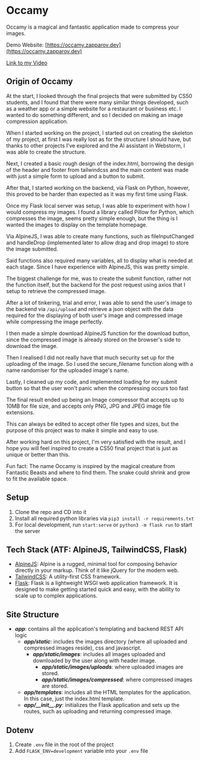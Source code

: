 # Occamy

Occamy is a magical and fantastic application made to compress your images.

Demo Website: [https://occamy.zapparov.dev](https://occamy.zapparov.dev)

[Link to my Video](https://www.youtube.com/watch?v=dQw4w9WgXcQ)

## Origin of Occamy

At the start, I looked through the final projects that were submitted by CS50 students,
and I found that there were many similar things developed, such as a weather app or a simple
website for a restaurant or business etc. I wanted to do something different, and so I decided on
making an image compression application.

When I started working on the project, I started out on creating the skeleton of my project,
at first I was really lost as for the structure I should have, but thanks to other projects 
I've explored and the AI assistant in Webstorm, I was able to create the structure.

Next, I created a basic rough design of the index.html, borrowing the design of the header and footer from tailwindcss
and the main content was made with just a simple form to upload and a button to submit.

After that, I started working on the backend, via Flask on Python, however, 
this proved to be harder than expected as it was my first time using Flask.

Once my Flask local server was setup, I was able to experiment with how I would compress my images. 
I found a library called Pillow for Python, which compresses the image, seems pretty simple enough, but the thing is 
I wanted the images to display on the template homepage.

Via AlpineJS, I was able to create many functions, such as fileInputChanged and handleDrop 
(implemented later to allow drag and drop image) to store the image submitted.

Said functions also required many variables, all to display what is needed at each stage. 
Since I have experience with AlpineJS, this was pretty simple.

The biggest challenge for me, was to create the submit function, rather not the function itself, 
but the backend for the post request using axios that I setup to retrieve the compressed image.

After a lot of tinkering, trial and error, I was able to send the user's image to the backend via `/api/upload` 
and retrieve a json object with the data required for the displaying of both user's image and compressed image 
while compressing the image perfectly.

I then made a simple download AlpineJS function for the download button, since the compressed image is already stored on the browser's side to download the image.

Then I realised I did not really have that much security set up for the uploading of the image. 
So I used the secure_filename function along with a name randomiser for the uploaded image's name.

Lastly, I cleaned up my code, and implemented loading for my submit button so that the user won't panic when the compressing occurs too fast

The final result ended up being an Image compressor that 
accepts up to 10MB for file size, and accepts only PNG, JPG and JPEG image file extensions.

This can always be edited to accept other file types and sizes, but the purpose of this project 
was to make it simple and easy to use.

After working hard on this project, I'm very satisfied with the result, and I hope you
will feel inspired to create a CS50 final project that is just as unique or better than this.


Fun fact: The name Occamy is inspired by the magical creature from Fantastic Beasts and where to find them.
The snake could shrink and grow to fit the available space.

## Setup

1) Clone the repo and CD into it
2) Install all required python libraries via `pip3 install -r requirements.txt`
3) For local development, run `start:serve` or `python3 -m flask run` to start the server

## Tech Stack (ATF: AlpineJS, TailwindCSS, Flask)
- [AlpineJS](https://alpinejs.dev/): Alpine is a rugged, minimal tool for composing behavior directly in your markup. Think of it like jQuery for the modern web.
- [TailwindCSS](https://tailwindcss.com/): A utility-first CSS framework.
- [Flask](https://flask.palletsprojects.com/en/3.0.x/): Flask is a lightweight WSGI web application framework. It is designed to make getting started quick and easy, with the ability to scale up to complex applications.

## Site Structure
- **_app_**: contains all the application's templating and backend REST API logic
  - **_app/static_**: includes the images directory (where all uploaded and compressed images reside), css and javascript.
    - **_app/static/images_**: includes all images uploaded and downloaded by the user along with header image.
      - **_app/static/images/uploads_**: where uploaded images are stored.
      - **_app/static/images/compressed_**: where compressed images are stored.
  - **_app/templates_**: includes all the HTML templates for the application. In this case, just the index.html template.
  - **_app/\_\_init\_\_.py_**: initializes the Flask application and sets up the routes, such as uploading and returning compressed image.

## Dotenv

1) Create `.env` file in the root of the project
2) Add `FLASK_ENV=development` variable into your `.env` file